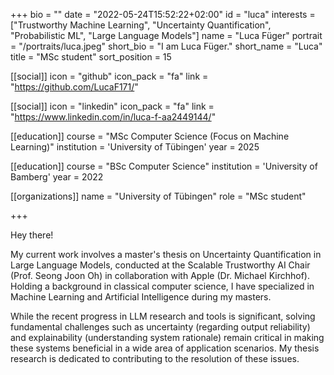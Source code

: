 +++
bio = ""
date = "2022-05-24T15:52:22+02:00"
id = "luca"
interests = ["Trustworthy Machine Learning", "Uncertainty Quantification", "Probabilistic ML", "Large Language Models"]
name = "Luca Füger"
portrait = "/portraits/luca.jpeg"
short_bio = "I am Luca Füger."
short_name = "Luca"
title = "MSc student"
sort_position = 15


[[social]]
    icon = "github"
    icon_pack = "fa"
    link = "https://github.com/LucaF171/"

[[social]]
    icon = "linkedin"
    icon_pack = "fa"
    link = "https://www.linkedin.com/in/luca-f-aa2449144/"

[[education]]
    course = "MSc Computer Science (Focus on Machine Learning)"
    institution = 'University of Tübingen'
    year = 2025

[[education]]
    course = "BSc Computer Science"
    institution = 'University of Bamberg'
    year = 2022

[[organizations]]
    name = "University of Tübingen"
    role = "MSc student"

+++

Hey there!

My current work involves a master's thesis on Uncertainty Quantification in Large Language Models, conducted at the Scalable Trustworthy AI Chair (Prof. Seong Joon Oh) in collaboration with Apple (Dr. Michael Kirchhof). Holding a background in classical computer science, I have specialized in Machine Learning and Artificial Intelligence during my masters. 

While the recent progress in LLM research and tools is significant, solving fundamental challenges such as uncertainty (regarding output reliability) and explainability (understanding system rationale) remain critical in making these systems beneficial in a wide area of application scenarios. My thesis research is dedicated to contributing to the resolution of these issues.